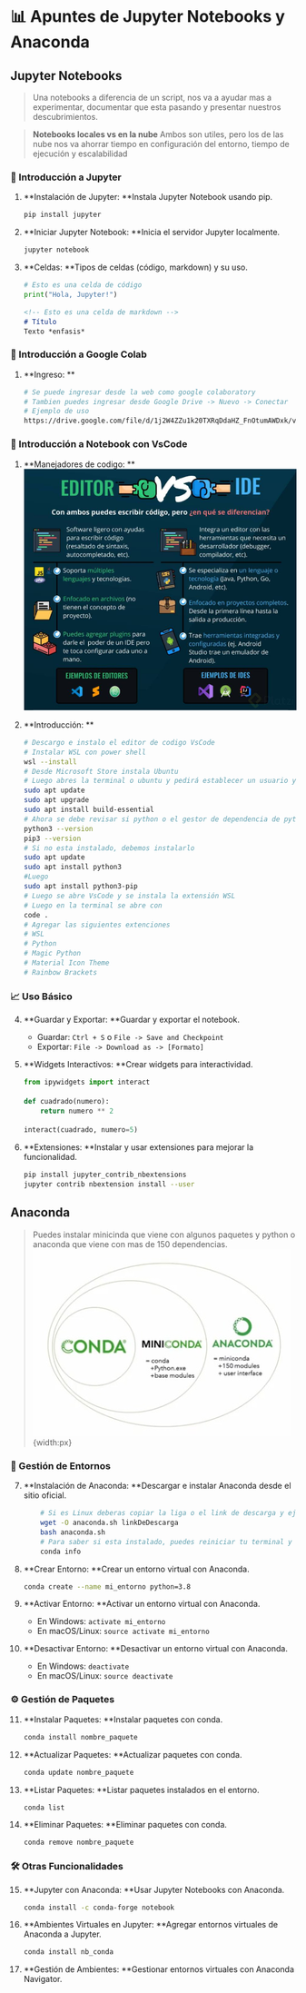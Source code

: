 # 📊 Apuntes de Jupyter Notebooks y Anaconda

## Jupyter Notebooks
>Una notebooks a diferencia de un script, nos va a ayudar mas a experimentar, documentar que esta pasando y presentar nuestros descubrimientos.

>**Notebooks locales vs en la nube** Ambos son utiles, pero los de las nube nos va ahorrar tiempo en configuración del entorno, tiempo de ejecución y escalabilidad

### 🚀 Introducción a Jupyter

1. **Instalación de Jupyter: **Instala Jupyter Notebook usando pip.
    ```bash
    pip install jupyter
    ```

2. **Iniciar Jupyter Notebook: **Inicia el servidor Jupyter localmente.
    ```bash
    jupyter notebook
    ```

3. **Celdas: **Tipos de celdas (código, markdown) y su uso.
    ```python
    # Esto es una celda de código
    print("Hola, Jupyter!")

    ```

    ```markdown
    <!-- Esto es una celda de markdown -->
    # Título
    Texto *enfasis*
    ```

### 🚀 Introducción a Google Colab

1. **Ingreso: **
    ```bash
    # Se puede ingresar desde la web como google colaboratory
    # Tambien puedes ingresar desde Google Drive -> Nuevo -> Conectar
    # Ejemplo de uso
    https://drive.google.com/file/d/1j2W4ZZu1k20TXRqDdaHZ_FnOtumAWDxk/view?usp=sharing
    ```

### 🚀 Introducción a Notebook con VsCode

1. **Manejadores de codigo: **
    ![Editores vs IDE](./images/editores%20vs%20ide.png)

1. **Introducción: **
    ```bash
    # Descargo e instalo el editor de codigo VsCode
    # Instalar WSL con power shell
    wsl --install
    # Desde Microsoft Store instala Ubuntu
    # Luego abres la terminal o ubuntu y pedirá establecer un usuario y contraseña
    sudo apt update
    sudo apt upgrade
    sudo apt install build-essential
    # Ahora se debe revisar si python o el gestor de dependencia de python que es pip ya esta instalado
    python3 --version
    pip3 --version
    # Si no esta instalado, debemos instalarlo
    sudo apt update
    sudo apt install python3
    #Luego
    sudo apt install python3-pip
    # Luego se abre VsCode y se instala la extensión WSL
    # Luego en la terminal se abre con
    code .
    # Agregar las siguientes extenciones
    # WSL
    # Python
    # Magic Python
    # Material Icon Theme
    # Rainbow Brackets
    ```

### 📈 Uso Básico

4. **Guardar y Exportar: **Guardar y exportar el notebook.
    - Guardar: `Ctrl + S` o `File -> Save and Checkpoint`
    - Exportar: `File -> Download as -> [Formato]`

5. **Widgets Interactivos: **Crear widgets para interactividad.
    ```python
    from ipywidgets import interact

    def cuadrado(numero):
        return numero ** 2

    interact(cuadrado, numero=5)
    ```

6. **Extensiones: **Instalar y usar extensiones para mejorar la funcionalidad.
    ```bash
    pip install jupyter_contrib_nbextensions
    jupyter contrib nbextension install --user
    ```

## Anaconda

> Puedes instalar minicinda que viene con algunos paquetes y python o anaconda que viene con mas de 150 dependencias.
![Conda](./images/conda.jpeg){width:px}

### 🚀 Gestión de Entornos

7. **Instalación de Anaconda: **Descargar e instalar Anaconda desde el sitio oficial.
    ```bash
        # Si es Linux deberas copiar la liga o el link de descarga y ejecutar el siguiente comando
        wget -O anaconda.sh linkDeDescarga
        bash anaconda.sh
        # Para saber si esta instalado, puedes reiniciar tu terminal y ejecutando
        conda info
    ```

8. **Crear Entorno: **Crear un entorno virtual con Anaconda.
    ```bash
    conda create --name mi_entorno python=3.8
    ```

9. **Activar Entorno: **Activar un entorno virtual con Anaconda.
    - En Windows: `activate mi_entorno`
    - En macOS/Linux: `source activate mi_entorno`

10. **Desactivar Entorno: **Desactivar un entorno virtual con Anaconda.
    - En Windows: `deactivate`
    - En macOS/Linux: `source deactivate`

### ⚙ Gestión de Paquetes

11. **Instalar Paquetes: **Instalar paquetes con conda.
    ```bash
    conda install nombre_paquete
    ```

12. **Actualizar Paquetes: **Actualizar paquetes con conda.
    ```bash
    conda update nombre_paquete
    ```

13. **Listar Paquetes: **Listar paquetes instalados en el entorno.
    ```bash
    conda list
    ```

14. **Eliminar Paquetes: **Eliminar paquetes con conda.
    ```bash
    conda remove nombre_paquete
    ```

### 🛠️ Otras Funcionalidades

15. **Jupyter con Anaconda: **Usar Jupyter Notebooks con Anaconda.
    ```bash
    conda install -c conda-forge notebook
    ```

16. **Ambientes Virtuales en Jupyter: **Agregar entornos virtuales de Anaconda a Jupyter.
    ```bash
    conda install nb_conda
    ```

17. **Gestión de Ambientes: **Gestionar entornos virtuales con Anaconda Navigator.

<!-- Continuar con la sección avanzada... -->
